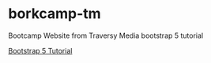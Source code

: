 # borkcamp-tm
Bootcamp Website from Traversy Media bootstrap 5 tutorial


[Bootstrap 5 Tutorial](https://www.youtube.com/watch?v=4sosXZsdy-s)